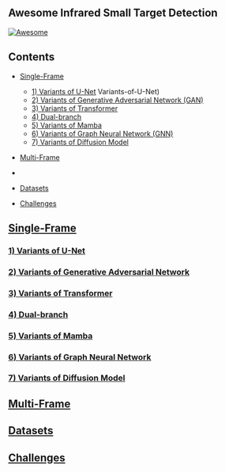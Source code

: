 ## Awesome Infrared Small Target Detection

[![Awesome](https://cdn.rawgit.com/sindresorhus/awesome/d7305f38d29fed78fa85652e3a63e154dd8e8829/media/badge.svg)](https://github.com/yongxianLiu/Awesome-IRSTD)

## Contents

- [Single-Frame](#Single-Frame)
	- [1) Variants of U-Net](#1) Variants-of-U-Net)
 	- [2) Variants of Generative Adversarial Network (GAN)](#Variants-of-Generative-Adversarial-Network)
  	- [3) Variants of Transformer](#Variants-of-Transformer)
  	- [4) Dual-branch](#Dual-branch)
  	- [5) Variants of Mamba](#Variants-of-Mamba)
  	- [6) Variants of Graph Neural Network (GNN)](#Variants-of-Graph-Neural-Network)
  	- [7) Variants of Diffusion Model](#Variants-of-Diffusion-Model)
- [Multi-Frame](#Multi-Frame)

- 
- [Datasets](#Datasets)
- [Challenges](#Challenges)


## [Single-Frame](#Contents)


### [1) Variants of U-Net](#Contents)


### [2) Variants of Generative Adversarial Network](#Contents)



### [3) Variants of Transformer](#Contents)


### [4) Dual-branch](#Contents)

### [5) Variants of Mamba](#Content)

### [6) Variants of Graph Neural Network](#Content)
### [7) Variants of Diffusion Model](#Content)


## [Multi-Frame](#Contents)


## [Datasets](#Contents)





## [Challenges](#Contents)





